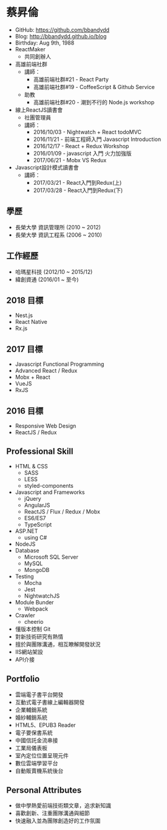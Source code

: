 # 蔡昇倫

- GitHub: https://github.com/bbandydd
- Blog: http://bbandydd.github.io/blog
- Birthday: Aug 9th, 1988
- ReactMaker
	- 共同創辦人
- 高雄前端社群
	- 講師：
		- 高雄前端社群#21 - React Party
		- 高雄前端社群#19 - CoffeeScript & Github Service
	- 助教
		- 高雄前端社群#20 - 潮到不行的 Node.js workshop
- 線上ReactJS讀書會
	- 社團管理員
	- 講師：
		- 2016/10/03 - Nightwatch + React todoMVC
		- 2016/11/21 - 前端工程師入門 Javascript Introduction
		- 2016/12/17 - React + Redux Workshop
		- 2016/01/09 - javascript 入門 火力加強版
		- 2017/06/21 - Mobx VS Redux
- Javascript設計模式讀書會
	- 講師：
		- 2017/03/21 - React入門到Redux(上)
		- 2017/03/28 - React入門到Redux(下)

## 學歷

- 長榮大學 資訊管理所 (2010 ~ 2012)
- 長榮大學 資訊工程系 (2006 ~ 2010)

## 工作經歷

- 哈瑪星科技 (2012/10 ~ 2015/12)
- 緯創資通 (2016/01 ~ 至今)

## 2018 目標

- Nest.js
- React Native
- Rx.js

## 2017 目標

- Javascript Functional Programming
- Advanced React / Redux
- Mobx + React
- VueJS
- RxJS

## 2016 目標

- Responsive Web Design
- ReactJS / Redux

## Professional Skill

- HTML & CSS
	- SASS
	- LESS
	- styled-components
- Javascript and Frameworks
	- jQuery
	- AngularJS
	- ReactJS / Flux / Redux / Mobx
	- ES6/ES7 
	- TypeScript
- ASP.NET
	- using C#
- NodeJS
- Database
	- Microsoft SQL Server
	- MySQL
	- MongoDB
- Testing
	- Mocha
	- Jest
	- NightwatchJS
- Module Bunder
	- Webpack
- Crawler
	- cheerio
- 懂版本控制 Git
- 對新技術研究有熱情
- 擅於與團隊溝通，相互瞭解開發狀況
- IIS網站架設
- API介接

## Portfolio

- 雲端電子書平台開發
- 互動式電子書線上編輯器開發
- 企業輔銷系統
- 婚紗輔銷系統
- HTML5、EPUB3 Reader
- 電子要保書系統
- 中國信託金流串接
- 工業局儀表板
- 室內定位位置呈現元件
- 數位雲端學習平台
- 自動販賣機系統後台

## Personal Attributes

- 做中學熱愛前端技術類文章，追求新知識
- 喜歡創新、注重團隊溝通與細節
- 快速融入並為團隊創造好的工作氛圍
